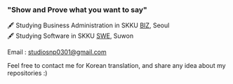 ### "Show and Prove what you want to say"
<div align=right> 

<!---
[![Hits](https://hits.seeyoufarm.com/api/count/incr/badge.svg?url=https%3A%2F%2Fgithub.com%2FSNP0301&count_bg=%2359A6FF&title_bg=%23555555&icon=&icon_color=%23E7E7E7&title=Today+%2F+Total&edge_flat=false)](https://hits.seeyoufarm.com)
--->

<div align = left>

🖋 Studying Business Administration in SKKU [BIZ](https://biz.skku.edu/eng_bizskk/index.do), Seoul <br>
🖋 Studying Software in SKKU [SWE](https://cs.skku.edu/en), Suwon <br>

Email : [studiosnp0301@gmail.com](studiosnp0301@gmail.com)

Feel free to contact me for Korean translation, and share any idea about my repositories :)
